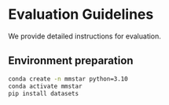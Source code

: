 # Evaluation Guidelines

We provide detailed instructions for evaluation.

## Environment preparation

```bash
conda create -n mmstar python=3.10
conda activate mmstar
pip install datasets
```

